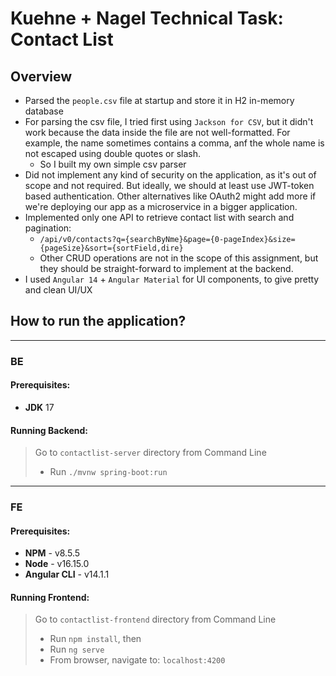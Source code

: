 # Kuehne + Nagel Technical Task: Contact List

## Overview

- Parsed the `people.csv` file at startup and store it in H2 in-memory database
- For parsing the csv file, I tried first using `Jackson for CSV`, but it didn't work because the data inside the file are not well-formatted. For example, the name sometimes contains a comma, anf the whole name is not escaped using double quotes or slash.
  - So I built my own simple csv parser
- Did not implement any kind of security on the application, as it's out of scope and not required. But ideally, we should at least use JWT-token based authentication. Other alternatives like OAuth2 might add more if we're deploying our app as a microservice in a bigger application.
- Implemented only one API to retrieve contact list with search and pagination: 
  - `/api/v0/contacts?q={searchByNme}&page={0-pageIndex}&size={pageSize}&sort={sortField,dire}`
  - Other CRUD operations are not in the scope of this assignment, but they should be straight-forward to implement at the backend.
- I used `Angular 14` + `Angular Material` for UI components, to give pretty and clean UI/UX


## How to run the application?

---


### BE
#### Prerequisites:
- **JDK** 17

#### Running Backend:
> Go to `contactlist-server` directory from Command Line
> - Run `./mvnw spring-boot:run`
---
### FE

#### Prerequisites:
- **NPM** - v8.5.5
- **Node** - v16.15.0
- **Angular CLI** - v14.1.1

#### Running Frontend:
> Go to `contactlist-frontend` directory from Command Line
>- Run `npm install`, then
>- Run `ng serve`
>- From browser, navigate to: `localhost:4200`
